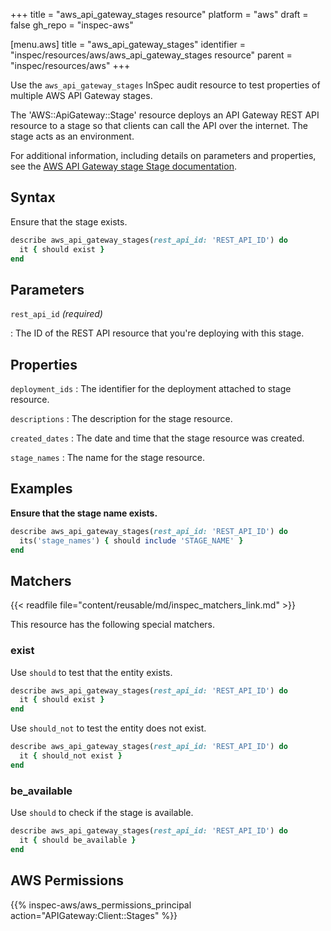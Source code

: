 +++
title = "aws_api_gateway_stages resource"
platform = "aws"
draft = false
gh_repo = "inspec-aws"

[menu.aws]
title = "aws_api_gateway_stages"
identifier = "inspec/resources/aws/aws_api_gateway_stages resource"
parent = "inspec/resources/aws"
+++

Use the `aws_api_gateway_stages` InSpec audit resource to test properties of multiple AWS API Gateway stages.

The 'AWS::ApiGateway::Stage' resource deploys an API Gateway REST API resource to a stage so that clients can call the API over the internet. The stage acts as an environment.

For additional information, including details on parameters and properties, see the [AWS API Gateway stage Stage documentation](https://docs.aws.amazon.com/AWSCloudFormation/latest/UserGuide/aws-resource-apigateway-stage.html).

## Syntax

Ensure that the stage exists.

```ruby
describe aws_api_gateway_stages(rest_api_id: 'REST_API_ID') do
  it { should exist }
end
```

## Parameters

`rest_api_id` _(required)_

: The ID of the REST API resource that you're deploying with this stage.

## Properties

`deployment_ids`
: The identifier for the deployment attached to stage resource.

`descriptions`
: The description for the stage resource.

`created_dates`
: The date and time that the stage resource was created.

`stage_names`
: The name for the stage resource.

## Examples

**Ensure that the stage name exists.**

```ruby
describe aws_api_gateway_stages(rest_api_id: 'REST_API_ID') do
  its('stage_names') { should include 'STAGE_NAME' }
end
```

## Matchers

{{< readfile file="content/reusable/md/inspec_matchers_link.md" >}}

This resource has the following special matchers.

### exist

Use `should` to test that the entity exists.

```ruby
describe aws_api_gateway_stages(rest_api_id: 'REST_API_ID') do
  it { should exist }
end
```

Use `should_not` to test the entity does not exist.

```ruby
describe aws_api_gateway_stages(rest_api_id: 'REST_API_ID') do
  it { should_not exist }
end
```

### be_available

Use `should` to check if the stage is available.

```ruby
describe aws_api_gateway_stages(rest_api_id: 'REST_API_ID') do
  it { should be_available }
end
```

## AWS Permissions

{{% inspec-aws/aws_permissions_principal action="APIGateway:Client::Stages" %}}

